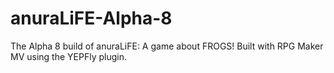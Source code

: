 # anuraLiFE-Alpha-8
The Alpha 8 build of anuraLiFE: A game about FROGS! Built with RPG Maker MV using the YEPFly plugin.
